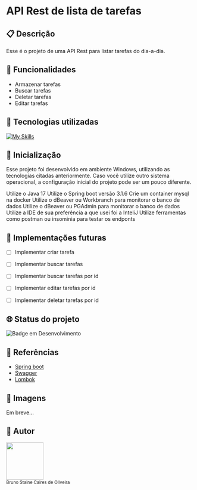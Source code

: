 # API Rest de lista de tarefas

## :clipboard: Descrição

Esse é o projeto de uma API Rest para listar tarefas do dia-a-dia. 



## :wrench: Funcionalidades
- Armazenar tarefas
- Buscar tarefas
- Deletar tarefas
- Editar tarefas

## :open_file_folder: Tecnologias utilizadas
[![My Skills](https://skillicons.dev/icons?i=java,spring,idea,docker,mysql)](https://skillicons.dev)

## :rocket: Inicialização
Esse projeto foi desenvolvido em ambiente Windows, utilizando as tecnologias citadas anteriormente.
Caso você utilize outro sistema operacional, a configuração inicial do projeto pode ser um pouco diferente.

Utilize o Java 17
Utilize o Spring boot versão 3.1.6
Crie um container mysql na docker
Utilize o dBeaver ou Workbranch para monitorar o banco de dados
Utilize o dBeaver ou PGAdmin para monitorar o banco de dados
Utilize a IDE de sua preferência a que usei foi a InteliJ
Utilize ferramentas como postman ou insominia para testar os endponts

## :large_blue_circle: Implementações futuras
- [ ] Implementar criar tarefa
- [ ] Implementar buscar tarefas
- [ ] Implementar buscar tarefas por id
- [ ] Implementar editar tarefas por id
- [ ] Implementar deletar tarefas por id


## :globe_with_meridians: Status do projeto

![Badge em Desenvolvimento](https://img.shields.io/static/v1?label=STATUS&message=EM_DESENVOLVIMENTO&color=blue&style=for-the-badge)

## :mag_right: Referências
- [Spring boot](https://docs.spring.io/spring-framework/reference/index.html)
- [Swagger](https://swagger.io/docs/)
- [Lombok](https://projectlombok.org/features/)

## :open_file_folder: Imagens
Em breve...

## :construction_worker: Autor
<img src="https://user-images.githubusercontent.com/87622645/157755137-8d22a951-d323-4c33-814e-c0351ebefafe.png" width=100><br>
<sub>Bruno Staine Caires de Oliveira</sub><br>
